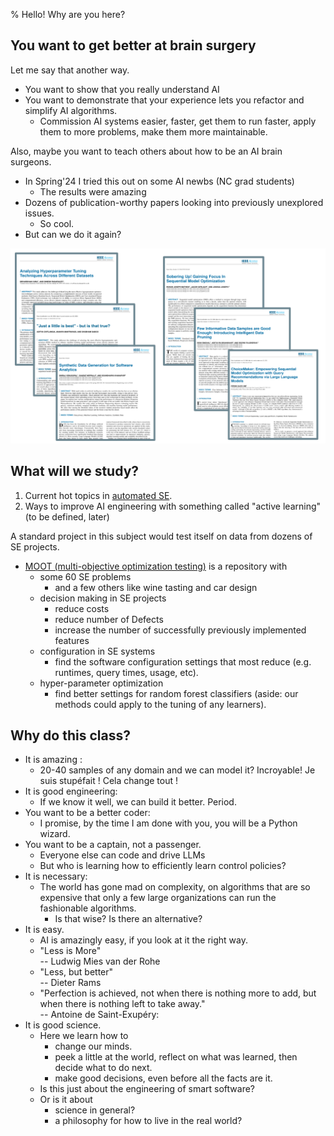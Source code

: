 % Hello! Why are you here?


## You want to get better at brain surgery

Let me say that another way.

- You want to show that you really  understand AI 
- You want to demonstrate that  your experience lets you
refactor and simplify AI algorithms.
  - Commission AI systems easier,  faster, get them to run faster,
  apply them to more problems,  make them  more maintainable.

Also, maybe you want to teach others about how to be an AI brain surgeons.

- In Spring'24 I tried this out on some AI newbs (NC grad students)
  - The results were amazing
- Dozens of publication-worthy papers looking into previously unexplored issues.
  - So cool.
- But can we do it again?

<img width="800px" src=img/papers.png>

## What will we study?

1. Current hot topics in [automated SE](https://link.springer.com/journal/10515/articles).
2. Ways to improve AI engineering with something called "active learning" (to be defined, later)

A standard project in this subject would test itself on data from dozens of SE projects.

- [MOOT (multi-objective optimization testing)](https://github.com/timm/moot/tree/master/optimize)
    is a repository with
  - some 60 SE problems 
    - and a few others  like wine tasting and car design
  - decision making in SE projects
    - reduce costs
    - reduce number of Defects
    - increase the number of successfully previously implemented features
  - configuration in SE systems
    - find the software configuration settings that most reduce (e.g. runtimes, query times, usage, etc).
  - hyper-parameter optimization
    - find better settings for random forest classifiers (aside: our methods could
         apply to the tuning of any learners).

## Why do this class?

- It is amazing :
  - 20-40 samples of any domain and we can model it? Incroyable!  Je suis stupéfait ! Cela change tout !
- It is good engineering:
    - If we know it well, we can build it better. Period.
- You want to be a better coder:
  - I promise, by the time I am done with you, you will be a  Python wizard.
- You want to be a captain, not a passenger.
  - Everyone else can code and drive LLMs
  - But who is learning how to efficiently  learn control policies?
- It is necessary:
  - The world has gone mad on complexity, on algorithms that are so expensive that only a few large organizations can run the fashionable algorithms.
    - Is that wise? Is there an alternative?
- It is easy. 
  - AI is amazingly easy, if you look at it the right way. 
  - "Less is More"<br>--  Ludwig Mies van der Rohe 
  - "Less, but better"<br>-- Dieter Rams
  - "Perfection is achieved, not when there is nothing more to add, but when 
     there is nothing left to take away."<br>-- Antoine de Saint-Exupéry:
- It is good science. 
  - Here we learn how to
    - change our minds.
    - peek a  little at the world, reflect on what was learned, then decide what to do next.
    - make good decisions, even before all the facts are it.
  - Is this just about the engineering of smart software? 
  - Or is it about
    -  science in general?
    -  a philosophy for how to live in the real world?


